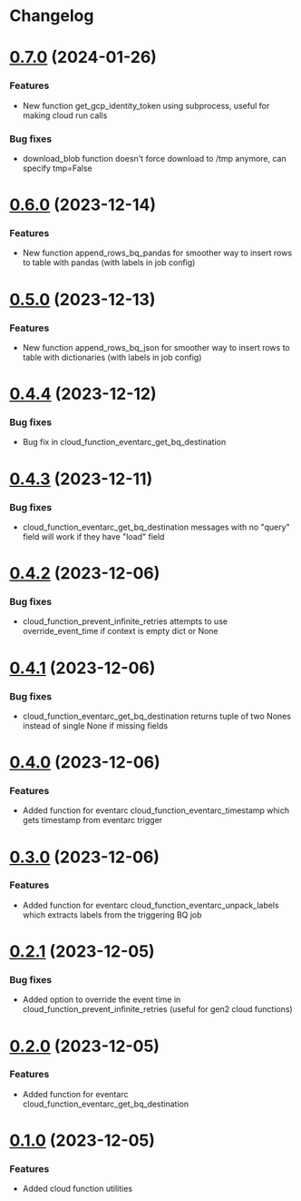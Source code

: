 # Changelog

# [0.7.0](https://github.com/johnf1004/google_cloud_utilities/compare/v0.6.0...v0.7.0) (2024-01-26)

### Features

* New function get_gcp_identity_token using subprocess, useful for making cloud run calls

### Bug fixes

* download_blob function doesn't force download to /tmp anymore, can specify tmp=False

# [0.6.0](https://github.com/johnf1004/google_cloud_utilities/compare/v0.5.0...v0.6.0) (2023-12-14)

### Features

* New function append_rows_bq_pandas for smoother way to insert rows to table with pandas (with labels in job config)

# [0.5.0](https://github.com/johnf1004/google_cloud_utilities/compare/v0.4.4...v0.5.0) (2023-12-13)

### Features

* New function append_rows_bq_json for smoother way to insert rows to table with dictionaries (with labels in job config)

# [0.4.4](https://github.com/johnf1004/google_cloud_utilities/compare/v0.4.3...v0.4.4) (2023-12-12)

### Bug fixes

* Bug fix in cloud_function_eventarc_get_bq_destination

# [0.4.3](https://github.com/johnf1004/google_cloud_utilities/compare/v0.4.2...v0.4.3) (2023-12-11)

### Bug fixes

* cloud_function_eventarc_get_bq_destination messages with no "query" field will work if they have "load" field

# [0.4.2](https://github.com/johnf1004/google_cloud_utilities/compare/v0.4.1...v0.4.2) (2023-12-06)

### Bug fixes

* cloud_function_prevent_infinite_retries attempts to use override_event_time if context is empty dict or None

# [0.4.1](https://github.com/johnf1004/google_cloud_utilities/compare/v0.4.0...v0.4.1) (2023-12-06)

### Bug fixes

* cloud_function_eventarc_get_bq_destination returns tuple of two Nones instead of single None if missing fields

# [0.4.0](https://github.com/johnf1004/google_cloud_utilities/compare/v0.3.0...v0.4.0) (2023-12-06)

### Features

* Added function for eventarc cloud_function_eventarc_timestamp which gets timestamp from eventarc trigger

# [0.3.0](https://github.com/johnf1004/google_cloud_utilities/compare/v0.2.1...v0.3.0) (2023-12-06)

### Features

* Added function for eventarc cloud_function_eventarc_unpack_labels which extracts labels from the triggering BQ job

# [0.2.1](https://github.com/johnf1004/google_cloud_utilities/compare/v0.2.0...v0.2.1) (2023-12-05)

### Bug fixes

* Added option to override the event time in cloud_function_prevent_infinite_retries (useful for gen2 cloud functions)

# [0.2.0](https://github.com/johnf1004/google_cloud_utilities/compare/v0.1.0...v0.2.0) (2023-12-05)

### Features

* Added function for eventarc cloud_function_eventarc_get_bq_destination

# [0.1.0](https://github.com/johnf1004/google_cloud_utilities/compare/v0.0.6...v0.1.0) (2023-12-05)

### Features

* Added cloud function utilities
